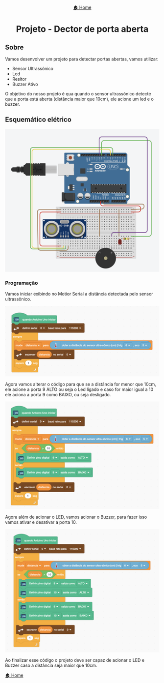 <center>

[🏠 Home](../README.md)

</center>

#

<h1 align="center">Projeto -  Dector de porta aberta</h1>

## Sobre

Vamos desenvolver um projeto para detectar portas abertas, vamos utilizar:

- Sensor Ultrassônico
- Led
- Resitor
- Buzzer Ativo

O objetivo do nosso projeto é qua quando o sensor ultrassônico detecte que a porta está aberta (distância maior que 10cm), ele acione um led e o buzzer.

## Esquemático elétrico

![Esquemático elétrico](img/detector_porta/esquematico_detctor_porta.png)

### Programação

Vamos iniciar exibindo no Motior Serial a distância detectada pelo sensor ultrassônico.

![Codigo_1](img/detector_porta/code_1.png)

Agora vamos alterar o código para que se a distância for menor que 10cm, ele acione a porta 9 ALTO ou seja o Led ligado e caso for maior igual a 10 ele aciona a porta 9 como BAIXO, ou seja desligado.

![Codigo_2](img/detector_porta/code_2.png)

Agora além de acionar o LED, vamos acionar o Buzzer, para fazer isso vamos ativar e desativar a porta 10.

![Codigo_3](img/detector_porta/code_3.png)

Ao finalizar esse código o projeto deve ser capaz de acionar o LED e Buzzer caso a distância seja maior que 10cm.

[🏠 Home](../README.md)

</center>
